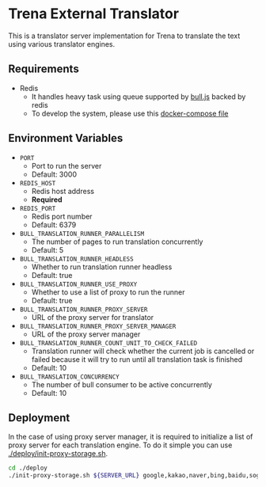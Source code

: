 # Trena External Translator

This is a translator server implementation for Trena to translate the text using various translator engines.

## Requirements

- Redis
    - It handles heavy task using queue supported by [bull.js](https://github.com/OptimalBits/bull) backed by redis
    - To develop the system, please use this [docker-compose file](./docker-compose-dev.yml)

## Environment Variables

- `PORT`
    - Port to run the server
    - Default: 3000
- `REDIS_HOST`
    - Redis host address
    - **Required**
- `REDIS_PORT`
    - Redis port number
    - Default: 6379
- `BULL_TRANSLATION_RUNNER_PARALLELISM`
    - The number of pages to run translation concurrently
    - Default: 5
- `BULL_TRANSLATION_RUNNER_HEADLESS`
    - Whether to run translation runner headless
    - Default: true
- `BULL_TRANSLATION_RUNNER_USE_PROXY`
    - Whether to use a list of proxy to run the runner
    - Default: true
- `BULL_TRANSLATION_RUNNER_PROXY_SERVER`
    - URL of the proxy server for translator
- `BULL_TRANSLATION_RUNNER_PROXY_SERVER_MANAGER`
    - URL of the proxy server manager
- `BULL_TRANSLATION_RUNNER_COUNT_UNIT_TO_CHECK_FAILED`
    - Translation runner will check whether the current job is cancelled or failed because it will try to run until all
      translation task is finished
    - Default: 10
- `BULL_TRANSLATION_CONCURRENCY`
    - The number of bull consumer to be active concurrently
    - Default: 10

## Deployment

In the case of using proxy server manager, it is required to initialize a list of proxy server for each translation
engine. To do it simple you can use [./deploy/init-proxy-storage.sh](./deploy/init-proxy-storage.sh).

```bash
cd ./deploy
./init-proxy-storage.sh ${SERVER_URL} google,kakao,naver,bing,baidu,sogou,tencent
```

